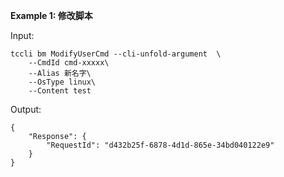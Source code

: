 **Example 1: 修改脚本**



Input: 

```
tccli bm ModifyUserCmd --cli-unfold-argument  \
    --CmdId cmd-xxxxx\
    --Alias 新名字\
    --OsType linux\
    --Content test
```

Output: 
```
{
    "Response": {
        "RequestId": "d432b25f-6878-4d1d-865e-34bd040122e9"
    }
}
```

